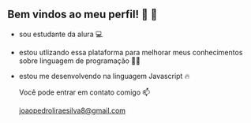 ## Bem vindos ao meu perfil! 👋 🥇

- sou estudante da alura 💻
- estou utlizando essa plataforma para melhorar meus conhecimentos sobre linguagem de programação 👨‍🔬
- estou me desenvolvendo na linguagem Javascript 🔥


  Você pode entrar em contato comigo 📫

  joaopedroliraesilva8@gmail.com

